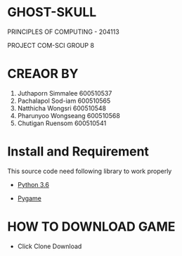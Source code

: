 # GHOST-SKULL
PRINCIPLES OF COMPUTING - 204113

PROJECT COM-SCI GROUP 8

# CREAOR BY
1. Juthaporn Simmalee 600510537
2. Pachalapol Sod-iam 600510565
3. Natthicha Wongsri  600510548
4. Pharunyoo Wongseang 600510568
5. Chutigan Ruensom 600510541

# Install and Requirement
This source code need following library to work properly

- [Python 3.6](https://www.python.org/)

- [Pygame](https://www.lfd.uci.edu/~gohlke/pythonlibs/#pygame)

# HOW TO DOWNLOAD GAME
- Click Clone Download


